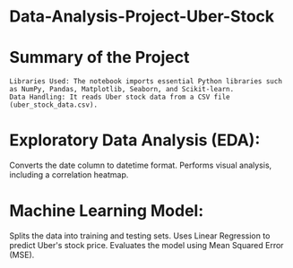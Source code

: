 # Data-Analysis-Project-Uber-Stock
# Summary of the Project
    Libraries Used: The notebook imports essential Python libraries such as NumPy, Pandas, Matplotlib, Seaborn, and Scikit-learn.
    Data Handling: It reads Uber stock data from a CSV file (uber_stock_data.csv).
# Exploratory Data Analysis (EDA):
  Converts the date column to datetime format.
  Performs visual analysis, including a correlation heatmap.
# Machine Learning Model:
  Splits the data into training and testing sets.
  Uses Linear Regression to predict Uber's stock price.
  Evaluates the model using Mean Squared Error (MSE).
